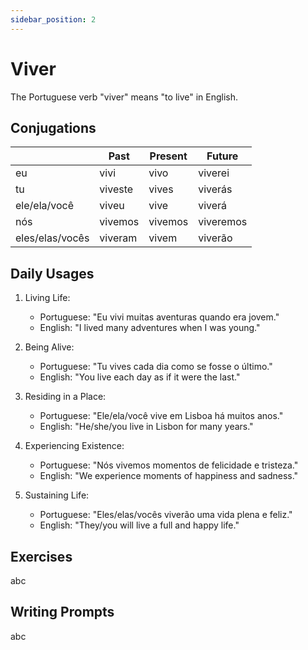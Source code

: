 ```yaml
---
sidebar_position: 2
---
```


# Viver

The Portuguese verb "viver" means "to live" in English.

## Conjugations

|                 | Past    | Present | Future    |
| --------------- | ------- | ------- | --------- |
| eu              | vivi    | vivo    | viverei   |
| tu              | viveste | vives   | viverás   |
| ele/ela/você    | viveu   | vive    | viverá    |
| nós             | vivemos | vivemos | viveremos |
| eles/elas/vocês | viveram | vivem   | viverão   |

## Daily Usages

1. Living Life:

   - Portuguese: "Eu vivi muitas aventuras quando era jovem."
   - English: "I lived many adventures when I was young."

2. Being Alive:

   - Portuguese: "Tu vives cada dia como se fosse o último."
   - English: "You live each day as if it were the last."

3. Residing in a Place:

   - Portuguese: "Ele/ela/você vive em Lisboa há muitos anos."
   - English: "He/she/you live in Lisbon for many years."

4. Experiencing Existence:

   - Portuguese: "Nós vivemos momentos de felicidade e tristeza."
   - English: "We experience moments of happiness and sadness."

5. Sustaining Life:

   - Portuguese: "Eles/elas/vocês viverão uma vida plena e feliz."
   - English: "They/you will live a full and happy life."

## Exercises

abc

## Writing Prompts

abc
